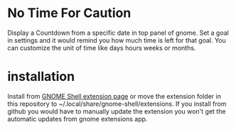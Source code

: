 # No Time For Caution
Display a Countdown from a specific date in top panel of gnome. Set a goal in settings and it would remind you how much time is left for that goal. You can customize the unit of time like days hours weeks or months.

# installation
Install from [GNOME Shell extension page](https://extensions.gnome.org/extension/7845/no-time-for-caution/) or move the extension folder in this repository to ~/.local/share/gnome-shell/extensions. If you install from github you would have to manually update the extension you won't get the automatic updates from gnome extensions app.